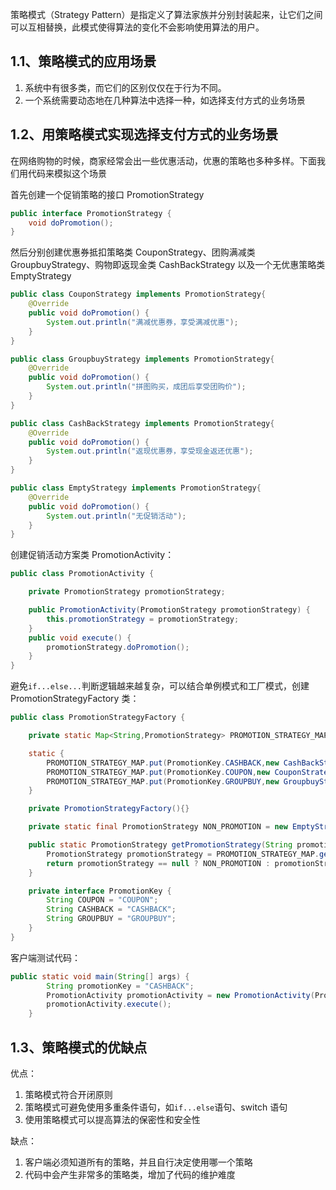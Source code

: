 

策略模式（Strategy Pattern）是指定义了算法家族并分别封装起来，让它们之间可以互相替换，此模式使得算法的变化不会影响使用算法的用户。

## 1.1、策略模式的应用场景

1. 系统中有很多类，而它们的区别仅仅在于行为不同。
2. 一个系统需要动态地在几种算法中选择一种，如选择支付方式的业务场景

## 1.2、用策略模式实现选择支付方式的业务场景

在网络购物的时候，商家经常会出一些优惠活动，优惠的策略也多种多样。下面我们用代码来模拟这个场景

首先创建一个促销策略的接口 PromotionStrategy

```java
public interface PromotionStrategy {
	void doPromotion();
}
```

然后分别创建优惠券抵扣策略类 CouponStrategy、团购满减类 GroupbuyStrategy、购物即返现金类 CashBackStrategy 以及一个无优惠策略类 EmptyStrategy

```java
public class CouponStrategy implements PromotionStrategy{
    @Override
    public void doPromotion() {
        System.out.println("满减优惠券，享受满减优惠");
    }
}
```

```java
public class GroupbuyStrategy implements PromotionStrategy{
    @Override
    public void doPromotion() {
        System.out.println("拼图购买，成团后享受团购价");
    }
}
```

```java
public class CashBackStrategy implements PromotionStrategy{
    @Override
    public void doPromotion() {
        System.out.println("返现优惠券，享受现金返还优惠");
    }
}
```

```java
public class EmptyStrategy implements PromotionStrategy{
    @Override
    public void doPromotion() {
        System.out.println("无促销活动");
    }
}
```

创建促销活动方案类 PromotionActivity：

```java
public class PromotionActivity {

    private PromotionStrategy promotionStrategy;

    public PromotionActivity(PromotionStrategy promotionStrategy) {
        this.promotionStrategy = promotionStrategy;
    }
    public void execute() {
        promotionStrategy.doPromotion();
    }
}
```

避免`if...else...`判断逻辑越来越复杂，可以结合单例模式和工厂模式，创建 PromotionStrategyFactory 类：

```java
public class PromotionStrategyFactory {

    private static Map<String,PromotionStrategy> PROMOTION_STRATEGY_MAP = new HashMap<>();

    static {
        PROMOTION_STRATEGY_MAP.put(PromotionKey.CASHBACK,new CashBackStrategy());
        PROMOTION_STRATEGY_MAP.put(PromotionKey.COUPON,new CouponStrategy());
        PROMOTION_STRATEGY_MAP.put(PromotionKey.GROUPBUY,new GroupbuyStrategy());
    }

    private PromotionStrategyFactory(){}

    private static final PromotionStrategy NON_PROMOTION = new EmptyStrategy();

    public static PromotionStrategy getPromotionStrategy(String promotionKey) {
        PromotionStrategy promotionStrategy = PROMOTION_STRATEGY_MAP.get(promotionKey);
        return promotionStrategy == null ? NON_PROMOTION : promotionStrategy;
    }

    private interface PromotionKey {
        String COUPON = "COUPON";
        String CASHBACK = "CASHBACK";
        String GROUPBUY = "GROUPBUY";
    }
}
```

客户端测试代码：

```java
public static void main(String[] args) {
        String promotionKey = "CASHBACK";
        PromotionActivity promotionActivity = new PromotionActivity(PromotionStrategyFactory.getPromotionStrategy(promotionKey));
        promotionActivity.execute();
    }
```

## 1.3、策略模式的优缺点

优点：

1. 策略模式符合开闭原则
2. 策略模式可避免使用多重条件语句，如`if...else`语句、switch 语句
3. 使用策略模式可以提高算法的保密性和安全性

缺点：

1. 客户端必须知道所有的策略，并且自行决定使用哪一个策略
2. 代码中会产生非常多的策略类，增加了代码的维护难度